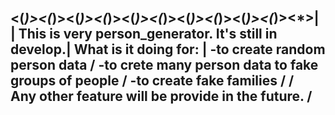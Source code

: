<(*)><(*)><(*)><(*)><(*)><(*)><(*)><(*)><(*)><(*)><*>|
                                                     |
This is very person_generator. It's still in develop.|
What is it doing for:                               |
-to create random person data                        /
-to crete many person data to fake groups of people /
-to create fake families                           /
                                                  /      
Any other feature will be provide in the future. /
-------------------------------------------------   
